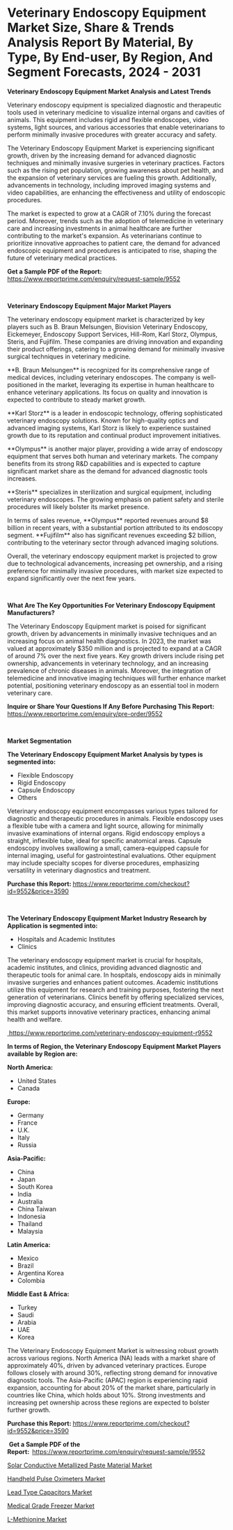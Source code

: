 <p><h1>Veterinary Endoscopy Equipment Market Size, Share & Trends Analysis Report By Material, By Type, By End-user, By Region, And Segment Forecasts, 2024 - 2031</h1></p><p><strong>Veterinary Endoscopy Equipment Market Analysis and Latest Trends</strong></p>
<p><p>Veterinary endoscopy equipment is specialized diagnostic and therapeutic tools used in veterinary medicine to visualize internal organs and cavities of animals. This equipment includes rigid and flexible endoscopes, video systems, light sources, and various accessories that enable veterinarians to perform minimally invasive procedures with greater accuracy and safety. </p><p>The Veterinary Endoscopy Equipment Market is experiencing significant growth, driven by the increasing demand for advanced diagnostic techniques and minimally invasive surgeries in veterinary practices. Factors such as the rising pet population, growing awareness about pet health, and the expansion of veterinary services are fueling this growth. Additionally, advancements in technology, including improved imaging systems and video capabilities, are enhancing the effectiveness and utility of endoscopic procedures. </p><p>The market is expected to grow at a CAGR of 7.10% during the forecast period. Moreover, trends such as the adoption of telemedicine in veterinary care and increasing investments in animal healthcare are further contributing to the market's expansion. As veterinarians continue to prioritize innovative approaches to patient care, the demand for advanced endoscopic equipment and procedures is anticipated to rise, shaping the future of veterinary medical practices.</p></p>
<p><strong>Get a Sample PDF of the Report:&nbsp;</strong> <a href="https://www.reportprime.com/enquiry/request-sample/9552">https://www.reportprime.com/enquiry/request-sample/9552</a></p>
<p>&nbsp;</p>
<p><strong>Veterinary Endoscopy Equipment Major Market Players</strong></p>
<p><p>The veterinary endoscopy equipment market is characterized by key players such as B. Braun Melsungen, Biovision Veterinary Endoscopy, Eickemeyer, Endoscopy Support Services, Hill-Rom, Karl Storz, Olympus, Steris, and Fujifilm. These companies are driving innovation and expanding their product offerings, catering to a growing demand for minimally invasive surgical techniques in veterinary medicine.</p><p>**B. Braun Melsungen** is recognized for its comprehensive range of medical devices, including veterinary endoscopes. The company is well-positioned in the market, leveraging its expertise in human healthcare to enhance veterinary applications. Its focus on quality and innovation is expected to contribute to steady market growth.</p><p>**Karl Storz** is a leader in endoscopic technology, offering sophisticated veterinary endoscopy solutions. Known for high-quality optics and advanced imaging systems, Karl Storz is likely to experience sustained growth due to its reputation and continual product improvement initiatives.</p><p>**Olympus** is another major player, providing a wide array of endoscopy equipment that serves both human and veterinary markets. The company benefits from its strong R&D capabilities and is expected to capture significant market share as the demand for advanced diagnostic tools increases.</p><p>**Steris** specializes in sterilization and surgical equipment, including veterinary endoscopes. The growing emphasis on patient safety and sterile procedures will likely bolster its market presence.</p><p>In terms of sales revenue, **Olympus** reported revenues around $8 billion in recent years, with a substantial portion attributed to its endoscopy segment. **Fujifilm** also has significant revenues exceeding $2 billion, contributing to the veterinary sector through advanced imaging solutions. </p><p>Overall, the veterinary endoscopy equipment market is projected to grow due to technological advancements, increasing pet ownership, and a rising preference for minimally invasive procedures, with market size expected to expand significantly over the next few years.</p></p>
<p>&nbsp;</p>
<p><strong>What Are The Key Opportunities For Veterinary Endoscopy Equipment Manufacturers?</strong></p>
<p><p>The Veterinary Endoscopy Equipment market is poised for significant growth, driven by advancements in minimally invasive techniques and an increasing focus on animal health diagnostics. In 2023, the market was valued at approximately $350 million and is projected to expand at a CAGR of around 7% over the next five years. Key growth drivers include rising pet ownership, advancements in veterinary technology, and an increasing prevalence of chronic diseases in animals. Moreover, the integration of telemedicine and innovative imaging techniques will further enhance market potential, positioning veterinary endoscopy as an essential tool in modern veterinary care.</p></p>
<p><strong>Inquire or Share Your Questions If Any Before Purchasing This Report:</strong> <a href="https://www.reportprime.com/enquiry/pre-order/9552">https://www.reportprime.com/enquiry/pre-order/9552</a></p>
<p>&nbsp;</p>
<p><strong>Market Segmentation</strong></p>
<p><strong>The Veterinary Endoscopy Equipment Market Analysis by types is segmented into:</strong></p>
<p><ul><li>Flexible Endoscopy</li><li>Rigid Endoscopy</li><li>Capsule Endoscopy</li><li>Others</li></ul></p>
<p><p>Veterinary endoscopy equipment encompasses various types tailored for diagnostic and therapeutic procedures in animals. Flexible endoscopy uses a flexible tube with a camera and light source, allowing for minimally invasive examinations of internal organs. Rigid endoscopy employs a straight, inflexible tube, ideal for specific anatomical areas. Capsule endoscopy involves swallowing a small, camera-equipped capsule for internal imaging, useful for gastrointestinal evaluations. Other equipment may include specialty scopes for diverse procedures, emphasizing versatility in veterinary diagnostics and treatment.</p></p>
<p><strong>Purchase this Report:&nbsp;</strong><a href="https://www.reportprime.com/checkout?id=9552&price=3590">https://www.reportprime.com/checkout?id=9552&price=3590</a></p>
<p>&nbsp;</p>
<p><strong>The Veterinary Endoscopy Equipment Market Industry Research by Application is segmented into:</strong></p>
<p><ul><li>Hospitals and Academic Institutes</li><li>Clinics</li></ul></p>
<p><p>The veterinary endoscopy equipment market is crucial for hospitals, academic institutes, and clinics, providing advanced diagnostic and therapeutic tools for animal care. In hospitals, endoscopy aids in minimally invasive surgeries and enhances patient outcomes. Academic institutions utilize this equipment for research and training purposes, fostering the next generation of veterinarians. Clinics benefit by offering specialized services, improving diagnostic accuracy, and ensuring efficient treatments. Overall, this market supports innovative veterinary practices, enhancing animal health and welfare.</p></p>
<p><a href="https://www.reportprime.com/veterinary-endoscopy-equipment-r9552">&nbsp;https://www.reportprime.com/veterinary-endoscopy-equipment-r9552</a></p>
<p><strong>In terms of Region, the Veterinary Endoscopy Equipment Market Players available by Region are:</strong></p>
<p>
    <p> <strong> North America: </strong>
        <ul>
            <li>United States</li>
            <li>Canada</li>
        </ul>
        </p> 
    <p> <strong> Europe: </strong>
        <ul>
            <li>Germany</li>
            <li>France</li>
            <li>U.K.</li>
            <li>Italy</li>
            <li>Russia</li>
        </ul>
        </p> 
    <p> <strong> Asia-Pacific: </strong>
        <ul>
            <li>China</li>
            <li>Japan</li>
            <li>South Korea</li>
            <li>India</li>
            <li>Australia</li>
            <li>China Taiwan</li>
            <li>Indonesia</li>
            <li>Thailand</li>
            <li>Malaysia</li>
        </ul>
        </p> 
    <p> <strong> Latin America: </strong>
        <ul>
            <li>Mexico</li>
            <li>Brazil</li>
            <li>Argentina Korea</li>
            <li>Colombia</li>
        </ul>
        </p> 
    <p> <strong> Middle East & Africa: </strong>
        <ul>
            <li>Turkey</li>
            <li>Saudi</li>
            <li>Arabia</li>
            <li>UAE</li>
            <li>Korea</li>
        </ul>
    </p>
    </p>
<p><p>The Veterinary Endoscopy Equipment Market is witnessing robust growth across various regions. North America (NA) leads with a market share of approximately 40%, driven by advanced veterinary practices. Europe follows closely with around 30%, reflecting strong demand for innovative diagnostic tools. The Asia-Pacific (APAC) region is experiencing rapid expansion, accounting for about 20% of the market share, particularly in countries like China, which holds about 10%. Strong investments and increasing pet ownership across these regions are expected to bolster further growth.</p></p>
<p><strong>Purchase this Report: </strong><a href="https://www.reportprime.com/checkout?id=9552&price=3590">https://www.reportprime.com/checkout?id=9552&price=3590</a></p>
<p>&nbsp;<strong>Get a Sample PDF of the Report:&nbsp;&nbsp;</strong><a href="https://www.reportprime.com/enquiry/request-sample/9552">https://www.reportprime.com/enquiry/request-sample/9552</a></p>
<p><strong></strong></p>
<p><p><a href="https://issuu.com/reportprime-2/docs/solar-conductive-metallized-paste-m_6d55355eb3bf0c">Solar Conductive Metallized Paste Material Market</a></p><p><a href="https://www.linkedin.com/pulse/emerging-market-trends-regional-analysis-handheld-pulse-oximeters-zm6bf?trackingId=4KJC4chzTomFex89BL%2F2Pw%3D%3D">Handheld Pulse Oximeters Market</a></p><p><a href="https://medium.com/@kathydiaz655/lead-type-capacitors-market-size-share-analysis-growth-trends-forecast-2024-2031-34bd482c650d">Lead Type Capacitors Market</a></p><p><a href="https://github.com/AshrafKhan865/Market-Research-Report-List-1/blob/main/medical-grade-freezer-market.md">Medical Grade Freezer Market</a></p><p><a href="https://medium.com/@kathydiaz655/this-l-methionine-market-research-report-evaluates-the-key-market-trends-drivers-and-affecting-4e2859ac3703">L-Methionine Market</a></p></p>